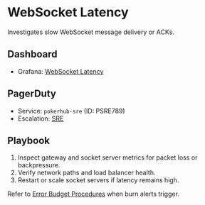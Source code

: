 # WebSocket Latency

Investigates slow WebSocket message delivery or ACKs.

## Dashboard
- Grafana: [WebSocket Latency](../../infrastructure/observability/websocket-latency-dashboard.json)

## PagerDuty
- Service: `pokerhub-sre` (ID: PSRE789) <!-- Update ID if PagerDuty service changes -->
- Escalation: [SRE](https://pokerhub.pagerduty.com/escalation_policies/PABC123)

## Playbook
1. Inspect gateway and socket server metrics for packet loss or backpressure.
2. Verify network paths and load balancer health.
3. Restart or scale socket servers if latency remains high.

Refer to [Error Budget Procedures](../error-budget-procedures.md) when burn alerts trigger.
